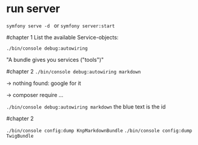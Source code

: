 # run server
```symfony serve -d ```
or
```symfony server:start```

#chapter 1
List the available Service-objects:

```./bin/console debug:autowiring```

"A bundle gives you services ("tools")"

#chapter 2
```./bin/console debug:autowiring markdown```

-> nothing found: google for it

-> composer require ...

```./bin/console debug:autowiring markdown```
 the blue text is the id

#chapter 2

```./bin/console config:dump KnpMarkdownBundle```
```./bin/console config:dump TwigBundle```

